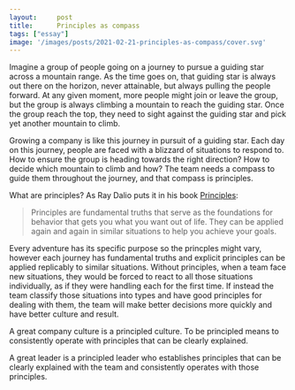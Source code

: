 ```yaml
---
layout:     post
title:      Principles as compass
tags: ["essay"]
image: '/images/posts/2021-02-21-principles-as-compass/cover.svg'
---
```


Imagine a group of people going on a journey to pursue a guiding star across a mountain range. As the time goes on, that guiding star is always out there on the horizon, never attainable, but always pulling the people forward. At any given moment, more people might join or leave the group, but the group is always climbing a mountain to reach the guiding star. Once the group reach the top, they need to sight against the guiding star and pick yet another mountain to climb.

Growing a company is like this journey in pursuit of a guiding star. Each day on this journey, people are faced with a blizzard of situations to respond to. How to ensure the group is heading towards the right direction? How to decide which mountain to climb and how? The team needs a compass to guide them throughout the journey, and that compass is principles.

What are principles?  As Ray Dalio puts it in his book [Principles](https://www.amazon.com/Principles-Life-Work-Ray-Dalio-ebook/dp/B071CTK28D):
> Principles are fundamental truths that serve as the foundations for behavior that gets you what you want out of life. They can be applied again and again in similar situations to help you achieve your goals.

Every adventure has its specific purpose so the princples might vary, however each journey has fundamental truths and explicit principles can be applied replicably to similar situations. Without principles, when a team face new situations, they would be forced to react to all those situations individually, as if they were handling each for the first time. If instead the team classify those situations into types and have good principles for dealing with them, the team will make better decisions more quickly and have better culture and result.

A great company culture is a principled culture. To be principled means to consistently operate with principles that can be clearly explained.

A great leader is a principled leader who establishes principles that can be clearly explained with the team and consistently operates with those principles.
